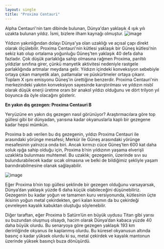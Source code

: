 ```yaml
---
layout: single
title: "Proxima Centauri"
---
```


Alpha Centauri'nin tam dibinde bulunan, Dünya'dan yaklaşık 4 ışık yılı uzakta bulunan yıldız.
İsmi, bizlere ilham kaynağı olmuştur.
![image](https://camo.githubusercontent.com/012f41bfde46205656d4076927f596a18bf8866d/687474703a2f2f7777772e6f6b6c6f2e6f72672f77702d636f6e74656e742f696d616765732f686162697461626c652e676966)

Yıldızın yakınlığından dolayı Dünya'ya olan uzaklığı ve açısal çapı direkt olarak ölçülebilir. Proxima Centauri'nin kütlesi yaklaşık bir Güneş kütlesi‘nin sekiz katı olup ortalama yoğunluğu Güneş'ten yaklaşık 40 defa daha fazladır. Çok düşük parlaklığa sahip olmasına rağmen Proxima, parıltılı yıldızlar sınıfına girer, çünkü manyetik aktivitesi nedeniyle rastgele parlaklığında artmalar meydana gelir. Yıldızın içindeki konveksiyon sebebiyle ortaya çıkan manyetik alan, patlamalar ve püskürtmeler ortaya çıkarır. Toplam X ışını emisyonu Güneş'in ürettiğine benzerdir. Proxima Centauri'nin merkezindeki yakıtın konveksiyon sayesinde karıştırılması ve yıldızın nisbî olarak düşük enerji üretme oranı bir anakol yıldızı olduğunu ve dört trilyon yıl boyunca da öyle olacağını gösterir.

__En yakın dış gezegen: Proxima Centauri B__

Yeryüzüne en yakın dış gezegen nasıl görünüyor? Araştırmacılara göre top güllesi gibi bir dünyadan, yarısına kadar okyanuslarla kaplı bir gezegene kadar hepsi mümkün.

Proxima b adı verilen bu dış gezegenin, yıldızı Proxima Centauri ile arasındaki yörünge mesafesi; Merkür ile Güneş arasındaki yörünge mesafesinin yalnızca onda biri. Ancak kırmızı cüce Güneş’ten 600 kat daha soluk ışığa sahip olduğu için, Proxima b’nin yıldızının yaşama elverişli uzaklıkta bulunması muhtemel. Bu uzaklık; gezegenin, üzerinde sıvı su bulundurabilecek kadar sıcak olmasına ve belki de bildiğimiz şekliyle yaşam barındırabilmesine olanak sağlayabilir.

![image](https://ontrava.com/wp-content/uploads/2017/02/gezegenler-2-800x434.jpg)

Eğer Proxima b’nin top güllesi şeklinde bir gezegen olduğunu varsayarsak, Dünya’dan yaklaşık yüzde 6 daha küçük olabileceğini düşünebiliriz. Gezegenin bu kadar yoğun ve tamamen kuru versiyonunda, kütlesinin üçte ikisinin yoğun metal çekirdekten, geri kalan kısmın da bu çekirdeği çevreleyen kayalık kabuktan oluştuğu söylenebilir.

Diğer taraftan, eğer Proxima b Satürn’ün en büyük uydusu Titan gibi yarısı su buzundan oluşmuş olsaydı, hacim olarak Dünya’dan kabaca yüzde 40 daha büyük olurdu. Bu senaryoya göre gezegen yaklaşık 193 km derinliğinde okyanus ile kaplanmış olurdu. Bu küresel okyanusun altında basınç o kadar yüksek olurdu ki su, metal çekirdek ve kayalık mantonun üzerinde yüksek basınçlı buza dönüşürdü.
